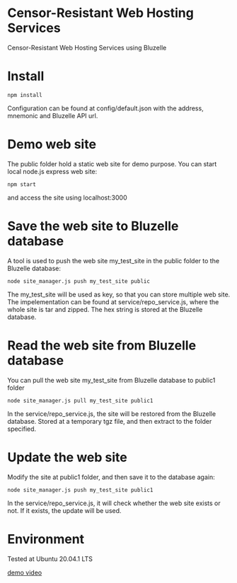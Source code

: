 # Censor-Resistant Web Hosting Services

Censor-Resistant Web Hosting Services using Bluzelle

# Install
```
npm install
```
Configuration can be found at config/default.json with the address, mnemonic and Bluzelle API url.

#  Demo web site

The public folder hold a static web site for demo purpose. You can start local node.js express web site:
```
npm start
```
and access the site using localhost:3000

# Save the web site to Bluzelle database
A tool is used to push the web site my_test_site in the public folder to the Bluzelle database:
```
node site_manager.js push my_test_site public
```
The my_test_site will be used as key, so that you can store multiple web site. The impelementation can be found at service/repo_service.js, where the whole site is tar and zipped. The hex string is stored at the Bluzelle database.

# Read the web site from Bluzelle database
You can pull the web site my_test_site from Bluzelle database to public1 folder
```
node site_manager.js pull my_test_site public1
```
In the service/repo_service.js, the site will be restored from the Bluzelle database. Stored at a temporary tgz file, and then extract to the folder specified.

# Update the web site
Modify the site at public1 folder, and then save it to the database again:
```
node site_manager.js push my_test_site public1
```
In the service/repo_service.js, it will check whether the web site exists or not. If it exists, the update will be used.


# Environment 
Tested at Ubuntu 20.04.1 LTS

[demo video](https://youtu.be/Xkig88HtVkI)
